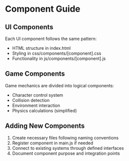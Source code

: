 # Component Guide

## UI Components
Each UI component follows the same pattern:
- HTML structure in index.html
- Styling in css/components/[component].css
- Functionality in js/components/[component].js

## Game Components
Game mechanics are divided into logical components:
- Character control system
- Collision detection
- Environment interaction
- Physics calculations (simplified)

## Adding New Components
1. Create necessary files following naming conventions
2. Register component in main.js if needed
3. Connect to existing systems through defined interfaces
4. Document component purpose and integration points 